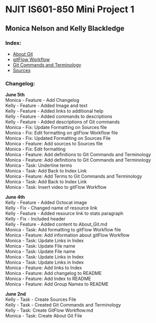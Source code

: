 # NJIT IS601-850 Mini Project 1

## Monica Nelson and Kelly Blackledge

### Index:
* [About Git](About_Git.md) 
* [gitFlow Workflow](GitFlow_Workflow.md) 
* [Git Commands and Terminology](Git_Commands_and_Terminology.md) 
* [Sources](Sources.md) 


### Changelog:

**June 5th**  
Monica - Feature - Add Changelog   
Kelly - Feature - Added Image and text  
Kelly - Feature - Added links to additional help  
Kelly - Feature - Added commands to descriptions  
Kelly - Feature - Added descriptions of Git commands  
Monica - Fix: Update Formatting on Sources file  
Monica - Fix: Edit formatting on gitFlow Workflow file  
Monica - Fix: Updated Formatting on Sources File  
Monica - Feature: Add sources to Sources file  
Monica - Fix: Edit formatting    
Monica - Feature: Add definitions to Git Commands and Terminology  
Monica - Feature: Add definitions to Git Commands and Terminology  
Monica - Task: Underline terms  
Monica - Task: Add Back to Index Link  
Monica - Feature: Add Terms to Git Commands and Terminology  
Monica - Task: Add Back to Index Link  
Monica - Task: Insert video to gitFlow Workflow  

**June 4th**  
Kelly - Feature - Added Octocat image  
Kelly - Fix - Changed name of resource link  
Kelly - Feature - Added resource link to stats paragraph  
Kelly - Fix - Included header  
Kelly - Feature - Added content to About_Git.md  
Monica - Task: Add formatting to gitFlow Workflow file  
Monica - Feature: Add information about gitFlow Workflow  
Monica - Task: Update Links in Index  
Monica - Task: Update File name  
Monica - Task: Update File name  
Monica - Task: Update Links in Index  
Monica - Task: Update Links in Index  
Monica - Feature: Add links to Index  
Monica - Feature: Add changelog to README  
Monica - Feature: Add Index to README  
Monica - Feature: Add Group Names to README  

**June 2nd**  
Kelly - Task - Create Sources File  
Kelly - Task - Created Git Commands and Terminology  
Kelly - Task: Create GitFlow Workflow.md  
Monica - Task: Create About Git File  


